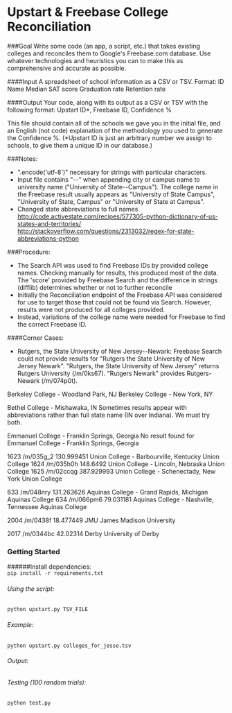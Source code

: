Upstart & Freebase College Reconciliation
=========================================

###Goal
Write some code (an app, a script, etc.) that takes existing colleges and reconciles them to Google's Freebase.com database. Use whatever technologies and heuristics you can to make this as comprehensive and accurate as possible.

####Input
A spreadsheet of school information as a CSV or TSV. Format: 
ID  Name  Median SAT score  Graduation rate Retention rate

####Output
Your code, along with its output as a CSV or TSV with the following format:
Upstart ID*, Freebase ID, Confidence %

This file should contain all of the schools we gave you in the initial file, and an English (not code) explanation of the methodology you used to generate the Confidence %. (*Upstart ID is just an arbitrary number we assign to schools, to give them a unique ID in our database.)

###Notes:
* ".encode('utf-8')" necessary for strings with particular characters.
* Input file contains "--" when appending city or campus name to university name ("University of State--Campus"). The college name in the Freebase result usually appears as "University of State Campus", "University of State, Campus" or "University of State at Campus".
* Changed state abbreviations to full names
http://code.activestate.com/recipes/577305-python-dictionary-of-us-states-and-territories/
http://stackoverflow.com/questions/2313032/regex-for-state-abbreviations-python

###Procedure:
* The Search API was used to find Freebase IDs by provided college names. Checking manually for results, this produced most of the data. The 'score' provided by Freebase Search and the difference in strings (difflib) determines whether or not to further reconcile
* Initially the Reconciliation endpoint of the Freebase API was considered for use to target those that could not be found via Search. However, results were not produced for all colleges provided.
* Instead, variations of the college name were needed for Freebase to find the correct Freebase ID.

####Corner Cases:
* Rutgers, the State University of New Jersey--Newark:
Freebase Search could not provide results for "Rutgers the State University of New Jersey Newark". "Rutgers, the State University of New Jersey" returns Rutgers University (/m/0ks67). "Rutgers Newark" provides Rutgers-Newark (/m/074p0t).

Berkeley College - Woodland Park, NJ
Berkeley College - New York, NY 

Bethel College - Mishawaka, IN
Sometimes results appear with abbreviations rather than full state name (IN over Indiana). We must try both.

Emmanuel College - Franklin Springs, Georgia  No result found for Emmanuel College - Franklin Springs, Georgia

1623  /m/035g_2 130.999451  Union College - Barbourville, Kentucky  Union College
1624  /m/035h0h 148.6492  Union College - Lincoln, Nebraska Union College
1625  /m/02ccqg 387.929993  Union College - Schenectady, New York Union College

633 /m/048nry 131.263626  Aquinas College - Grand Rapids, Michigan  Aquinas College
634 /m/066pm6 79.031181 Aquinas College - Nashville, Tennessee  Aquinas College

2004  /m/0438f  18.477449 JMU James Madison University

2017  /m/0344bc 42.02314  Derby University of Derby


### Getting Started
######Install dependencies:  
`pip install -r requirements.txt`

###### Using the script:  
`python upstart.py TSV_FILE`

###### Example:  
`python upstart.py colleges_for_jesse.tsv`

###### Output:  


###### Testing (100 random trials):  
`python test.py`